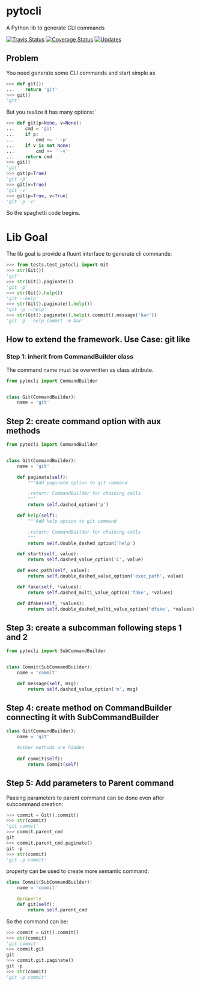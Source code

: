 # pytocli

A Python lib to generate CLI commands

[![Travis Status](https://travis-ci.org/renzon/pytocli.svg?branch=master)](https://coveralls.io/github/renzon/pytocli?branch=master)
[![Coverage Status](https://coveralls.io/repos/github/renzon/pytocli/badge.svg?branch=master)](https://travis-ci.org/renzon/pytocli)
[![Updates](https://pyup.io/repos/github/renzon/pytocli/shield.svg)](https://pyup.io/repos/github/renzon/pytocli/) 
## Problem

You need generate some CLI commands and start simple as
```python
>>> def git():
...    return 'git'
>>> git()
'git'

```
But you realize it has many options:`

```python
>>> def git(p=None, v=None):
...    cmd = 'git' 
...    if p:
...        cmd += ' -p'
...    if v is not None:
...        cmd += ' -v'
...    return cmd
>>> git()
'git'
>>> git(p=True)
'git -p'
>>> git(v=True)
'git -v'
>>> git(p=True, v=True)
'git -p -v'

```
So the spaghetti code begins.

# Lib Goal

The lib goal is provide a fluent interface to generate cli commands:

```python
>>> from tests.test_pytocli import Git
>>> str(Git())
'git'
>>> str(Git().paginate())
'git -p'
>>> str(Git().help())
'git --help'
>>> str(Git().paginate().help())
'git -p --help'
>>> str(Git().paginate().help().commit().message('bar'))
'git -p --help commit -m bar'

```

## How to extend the framework. Use Case: git like

### Step 1: inherit from CommandBuilder class

The command name must be overwritten as class attribute.
 
```python
from pytocli import CommandBuilder


class Git(CommandBuilder):
    name = 'git'
```

## Step 2: create command option with aux methods
 
```python
from pytocli import CommandBuilder


class Git(CommandBuilder):
    name = 'git'

    def paginate(self):
        """Add paginate option to git command

        :return: CommandBuilder for chaining calls
        """
        return self.dashed_option('p')

    def help(self):
        """Add help option to git command

        :return: CommandBuilder for chaining calls
        """
        return self.double_dashed_option('help')

    def start(self, value):
        return self.dashed_value_option('C', value)

    def exec_path(self, value):
        return self.double_dashed_value_option('exec_path', value)

    def fake(self, *values):
        return self.dashed_multi_value_option('fake', *values)

    def dfake(self, *values):
        return self.double_dashed_multi_value_option('dfake', *values)

```
## Step 3: create a subcomman following steps 1 and 2
 
```python
from pytocli import SubCommandBuilder


class Commit(SubCommandBuilder):
    name = 'commit'

    def message(self, msg):
        return self.dashed_value_option('m', msg)
```

## Step 4: create method on CommandBuilder connecting it with SubCommandBuilder
 
```python
class Git(CommandBuilder):
    name = 'git'

    #other methods are hidden
    
    def commit(self):
        return Commit(self)
```

## Step 5: Add parameters to Parent command

Passing parameters to parent command can be done even after subcommand creation:
 
```python
>>> commit = Git().commit()
>>> str(commit)
'git commit'
>>> commit.parent_cmd
git
>>> commit.parent_cmd.paginate()
git -p
>>> str(commit)
'git -p commit'

```

property can be used to create more semantic command:
 
```python
class Commit(SubCommandBuilder):
    name = 'commit'

    @property
    def git(self):
        return self.parent_cmd
```
So the command can be:

```python
>>> commit = Git().commit()
>>> str(commit)
'git commit'
>>> commit.git
git
>>> commit.git.paginate()
git -p
>>> str(commit)
'git -p commit'

```
